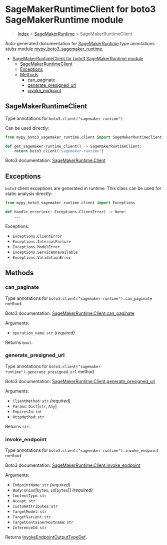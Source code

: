 # SageMakerRuntimeClient for boto3 SageMakerRuntime module

> [Index](..) > [SageMakerRuntime](.) > SageMakerRuntimeClient

Auto-generated documentation for
[SageMakerRuntime](https://boto3.amazonaws.com/v1/documentation/api/1.17.73/reference/services/sagemaker-runtime.html#SageMakerRuntime)
type annotations stubs module
[mypy_boto3_sagemaker_runtime](https://pypi.org/project/mypy-boto3-sagemaker-runtime/).

- [SageMakerRuntimeClient for boto3 SageMakerRuntime module](#sagemakerruntimeclient-for-boto3-sagemakerruntime-module)
  - [SageMakerRuntimeClient](#sagemakerruntimeclient)
  - [Exceptions](#exceptions)
  - [Methods](#methods)
    - [can_paginate](#can_paginate)
    - [generate_presigned_url](#generate_presigned_url)
    - [invoke_endpoint](#invoke_endpoint)

## SageMakerRuntimeClient

Type annotations for `boto3.client("sagemaker-runtime")`

Can be used directly:

```python
from mypy_boto3_sagemaker_runtime.client import SageMakerRuntimeClient

def get_sagemaker-runtime_client() -> SageMakerRuntimeClient:
    return boto3.client("sagemaker-runtime")
```

Boto3 documentation:
[SageMakerRuntime.Client](https://boto3.amazonaws.com/v1/documentation/api/1.17.73/reference/services/sagemaker-runtime.html#SageMakerRuntime.Client)

## Exceptions

`boto3` client exceptions are generated in runtime. This class can be used for
static analysis directly:

```python
from mypy_boto3_sagemaker_runtime.client import Exceptions

def handle_error(exc: Exceptions.ClientError) -> None:
    ...
```

Exceptions:

- `Exceptions.ClientError`
- `Exceptions.InternalFailure`
- `Exceptions.ModelError`
- `Exceptions.ServiceUnavailable`
- `Exceptions.ValidationError`

## Methods

### can_paginate

Type annotations for `boto3.client("sagemaker-runtime").can_paginate` method.

Boto3 documentation:
[SageMakerRuntime.Client.can_paginate](https://boto3.amazonaws.com/v1/documentation/api/1.17.73/reference/services/sagemaker-runtime.html#SageMakerRuntime.Client.can_paginate)

Arguments:

- `operation_name`: `str` *(required)*

Returns `bool`.

### generate_presigned_url

Type annotations for `boto3.client("sagemaker-runtime").generate_presigned_url`
method.

Boto3 documentation:
[SageMakerRuntime.Client.generate_presigned_url](https://boto3.amazonaws.com/v1/documentation/api/1.17.73/reference/services/sagemaker-runtime.html#SageMakerRuntime.Client.generate_presigned_url)

Arguments:

- `ClientMethod`: `str` *(required)*
- `Params`: `Dict`\[`str`, `Any`\]
- `ExpiresIn`: `int`
- `HttpMethod`: `str`

Returns `str`.

### invoke_endpoint

Type annotations for `boto3.client("sagemaker-runtime").invoke_endpoint`
method.

Boto3 documentation:
[SageMakerRuntime.Client.invoke_endpoint](https://boto3.amazonaws.com/v1/documentation/api/1.17.73/reference/services/sagemaker-runtime.html#SageMakerRuntime.Client.invoke_endpoint)

Arguments:

- `EndpointName`: `str` *(required)*
- `Body`: `Union`\[`bytes`, `IO`\[`bytes`\]\] *(required)*
- `ContentType`: `str`
- `Accept`: `str`
- `CustomAttributes`: `str`
- `TargetModel`: `str`
- `TargetVariant`: `str`
- `TargetContainerHostname`: `str`
- `InferenceId`: `str`

Returns
[InvokeEndpointOutputTypeDef](./type_defs.md#invokeendpointoutputtypedef).
